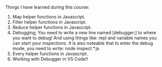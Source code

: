 Things I have learned during this course:

1. Map helper functions in Javascript.
2. Filter helper functions in Javascript.
3. Reduce helper functions in Javascript.
4. Debugging; You need to write a new line named [debugger;] to where you want to debug! And using things like: repl and variable names you can start your inspections. It is also noteable that to enter the debug mode, you need to write: node inspect \*.js
5. Every helper functions in Javascript.
6. Working with Debugger in VS Code!!
